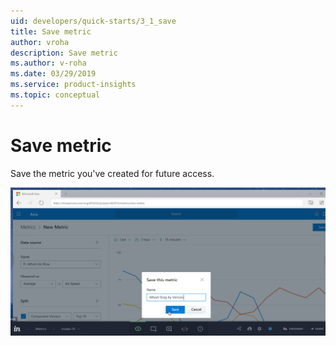 ```yaml
---
uid: developers/quick-starts/3_1_save
title: Save metric
author: vroha
description: Save metric
ms.author: v-roha
ms.date: 03/29/2019
ms.service: product-insights
ms.topic: conceptual
---
```

# Save metric

Save the metric you've created for future access.

![Save metrics](renault-save-metric.png)
